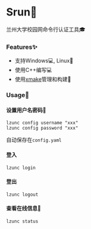 # Srun🚀

兰州大学校园网命令行认证工具🎓

### Features✨

- 支持Windows💻, Linux🐧
- 使用C++编写💻
- 使用[xmake](https://github.com/xmake-io/xmake)管理和构建🔧

### Usage📜
#### 设置用户名密码🔑
```
lzunc config username "xxx"
lzunc config password "xxx"
```
自动保存在`config.yaml`

#### 登入
```
lzunc login
```

#### 登出
```
lzunc logout
```

#### 查看在线信息📡
```
lzunc status
```